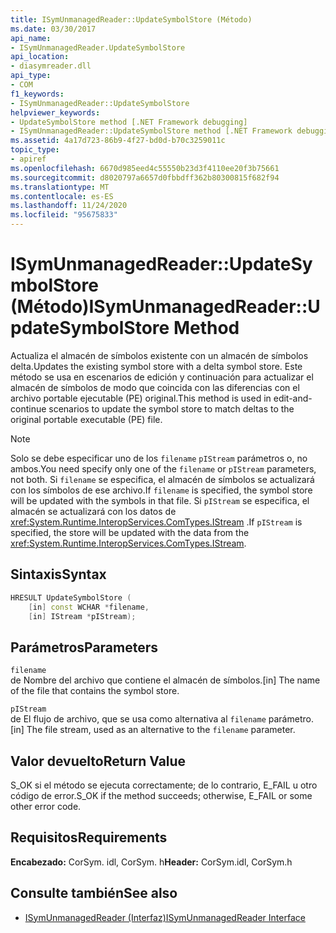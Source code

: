 ```yaml
---
title: ISymUnmanagedReader::UpdateSymbolStore (Método)
ms.date: 03/30/2017
api_name:
- ISymUnmanagedReader.UpdateSymbolStore
api_location:
- diasymreader.dll
api_type:
- COM
f1_keywords:
- ISymUnmanagedReader::UpdateSymbolStore
helpviewer_keywords:
- UpdateSymbolStore method [.NET Framework debugging]
- ISymUnmanagedReader::UpdateSymbolStore method [.NET Framework debugging]
ms.assetid: 4a17d723-86b9-4f27-bd0d-b70c3259011c
topic_type:
- apiref
ms.openlocfilehash: 6670d985eed4c55550b23d3f4110ee20f3b75661
ms.sourcegitcommit: d8020797a6657d0fbbdff362b80300815f682f94
ms.translationtype: MT
ms.contentlocale: es-ES
ms.lasthandoff: 11/24/2020
ms.locfileid: "95675833"
---
```

# <a name="isymunmanagedreaderupdatesymbolstore-method"></a><span data-ttu-id="57164-102">ISymUnmanagedReader::UpdateSymbolStore (Método)</span><span class="sxs-lookup"><span data-stu-id="57164-102">ISymUnmanagedReader::UpdateSymbolStore Method</span></span>

<span data-ttu-id="57164-103">Actualiza el almacén de símbolos existente con un almacén de símbolos delta.</span><span class="sxs-lookup"><span data-stu-id="57164-103">Updates the existing symbol store with a delta symbol store.</span></span> <span data-ttu-id="57164-104">Este método se usa en escenarios de edición y continuación para actualizar el almacén de símbolos de modo que coincida con las diferencias con el archivo portable ejecutable (PE) original.</span><span class="sxs-lookup"><span data-stu-id="57164-104">This method is used in edit-and-continue scenarios to update the symbol store to match deltas to the original portable executable (PE) file.</span></span>  
  
> [!NOTE]
> <span data-ttu-id="57164-105">Solo se debe especificar uno de los `filename` `pIStream` parámetros o, no ambos.</span><span class="sxs-lookup"><span data-stu-id="57164-105">You need specify only one of the `filename` or `pIStream` parameters, not both.</span></span> <span data-ttu-id="57164-106">Si `filename` se especifica, el almacén de símbolos se actualizará con los símbolos de ese archivo.</span><span class="sxs-lookup"><span data-stu-id="57164-106">If `filename` is specified, the symbol store will be updated with the symbols in that file.</span></span> <span data-ttu-id="57164-107">Si `pIStream` se especifica, el almacén se actualizará con los datos de <xref:System.Runtime.InteropServices.ComTypes.IStream> .</span><span class="sxs-lookup"><span data-stu-id="57164-107">If `pIStream` is specified, the store will be updated with the data from the <xref:System.Runtime.InteropServices.ComTypes.IStream>.</span></span>  
  
## <a name="syntax"></a><span data-ttu-id="57164-108">Sintaxis</span><span class="sxs-lookup"><span data-stu-id="57164-108">Syntax</span></span>  
  
```cpp  
HRESULT UpdateSymbolStore (  
    [in] const WCHAR *filename,  
    [in] IStream *pIStream);  
```  
  
## <a name="parameters"></a><span data-ttu-id="57164-109">Parámetros</span><span class="sxs-lookup"><span data-stu-id="57164-109">Parameters</span></span>  

 `filename`  
 <span data-ttu-id="57164-110">de Nombre del archivo que contiene el almacén de símbolos.</span><span class="sxs-lookup"><span data-stu-id="57164-110">[in] The name of the file that contains the symbol store.</span></span>  
  
 `pIStream`  
 <span data-ttu-id="57164-111">de El flujo de archivo, que se usa como alternativa al `filename` parámetro.</span><span class="sxs-lookup"><span data-stu-id="57164-111">[in] The file stream, used as an alternative to the `filename` parameter.</span></span>  
  
## <a name="return-value"></a><span data-ttu-id="57164-112">Valor devuelto</span><span class="sxs-lookup"><span data-stu-id="57164-112">Return Value</span></span>  

 <span data-ttu-id="57164-113">S_OK si el método se ejecuta correctamente; de lo contrario, E_FAIL u otro código de error.</span><span class="sxs-lookup"><span data-stu-id="57164-113">S_OK if the method succeeds; otherwise, E_FAIL or some other error code.</span></span>  
  
## <a name="requirements"></a><span data-ttu-id="57164-114">Requisitos</span><span class="sxs-lookup"><span data-stu-id="57164-114">Requirements</span></span>  

 <span data-ttu-id="57164-115">**Encabezado:** CorSym. idl, CorSym. h</span><span class="sxs-lookup"><span data-stu-id="57164-115">**Header:** CorSym.idl, CorSym.h</span></span>  
  
## <a name="see-also"></a><span data-ttu-id="57164-116">Consulte también</span><span class="sxs-lookup"><span data-stu-id="57164-116">See also</span></span>

- [<span data-ttu-id="57164-117">ISymUnmanagedReader (Interfaz)</span><span class="sxs-lookup"><span data-stu-id="57164-117">ISymUnmanagedReader Interface</span></span>](isymunmanagedreader-interface.md)
